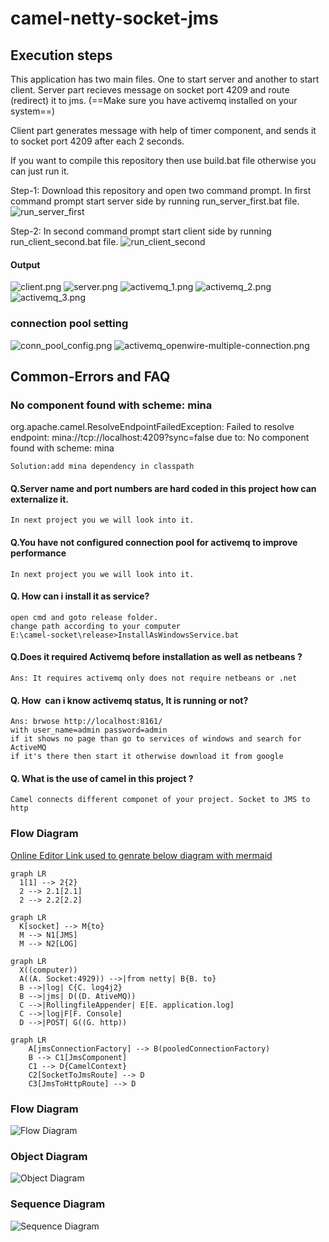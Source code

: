# camel-netty-socket-jms
## Execution steps
This application has two main files. One to start server and another to start client.
Server part recieves message on socket port 4209 and route (redirect) it to jms. (==Make sure you have activemq installed on your system==)

Client part generates message with help of timer component, and sends it to socket port 4209 after each 2 seconds.

If you want to compile this repository then use build.bat file otherwise you can just run it.

Step-1: Download this repository and open two command prompt.
In first command prompt start server side by running run_server_first.bat file.
![run_server_first](image/run_server_first.png)

Step-2: In second command prompt start client side by running run_client_second.bat file.
![run_client_second](image/run_client_second.png)

#### Output
![client.png](image/client.png)
![server.png](image/server.png)
![activemq_1.png](image/activemq_1.png)
![activemq_2.png](image/activemq_2.png)
![activemq_3.png](image/activemq_3.png)

### connection pool setting
![conn_pool_config.png](image/conn_pool_config.png)
![activemq_openwire-multiple-connection.png](image/activemq_openwire-multiple-connection.png)

## Common-Errors and FAQ

### No component found with scheme: mina
org.apache.camel.ResolveEndpointFailedException: Failed to resolve endpoint: mina://tcp://localhost:4209?sync=false due to: No component found with scheme: mina
	
	Solution:add mina dependency in classpath

#### Q.Server name and port numbers are hard coded in this project how can externalize it.
	In next project you we will look into it.
	
#### Q.You have not configured connection pool for activemq to improve performance
	In next project you we will look into it.
	
#### Q. How can i install it as service?
	open cmd and goto release folder.
	change path according to your computer
	E:\camel-socket\release>InstallAsWindowsService.bat

#### Q.Does it required Activemq before installation as well as netbeans ? 
	Ans: It requires activemq only does not require netbeans or .net

#### Q. How  can i know activemq status, It is running or not?
	Ans: brwose http://localhost:8161/
	with user_name=admin password=admin
	if it shows no page than go to services of windows and search for ActiveMQ
	if it's there then start it otherwise download it from google
#### Q. What is the use of camel in this project ?
	Camel connects different componet of your project. Socket to JMS to http
	
### Flow Diagram
[Online Editor Link used to genrate below diagram with mermaid](https://mermaid-js.github.io/mermaid-live-editor)
```
graph LR
  1[1] --> 2{2}
  2 --> 2.1[2.1]
  2 --> 2.2[2.2]
	
graph LR
  K[socket] --> M{to}
  M --> N1[JMS]
  M --> N2[LOG]

graph LR
  X((computer)) 
  A((A. Socket:4929)) -->|from netty| B{B. to}
  B -->|log| C{C. log4j2}
  B -->|jms| D((D. AtiveMQ))
  C -->|RollingfileAppender| E[E. application.log]
  C -->|log|F[F. Console]
  D -->|POST| G((G. http))

graph LR
	A[jmsConnectionFactory] --> B(pooledConnectionFactory)
	B --> C1[JmsComponent]
	C1 --> D{CamelContext}
	C2[SocketToJmsRoute] --> D
	C3[JmsToHttpRoute] --> D
```
### Flow Diagram
![Flow Diagram](image/flow_diagram.png)

### Object Diagram
![Object Diagram](image/object_diagram.png)

### Sequence Diagram
![Sequence Diagram](image/sequence_diagram.png)
